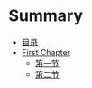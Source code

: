 # Summary

* [目录](README.md)
* [First Chapter](chapter1.md)
   * [第一节](di_yi_jie.md)
   * [第二节](di_er_jie.md)

